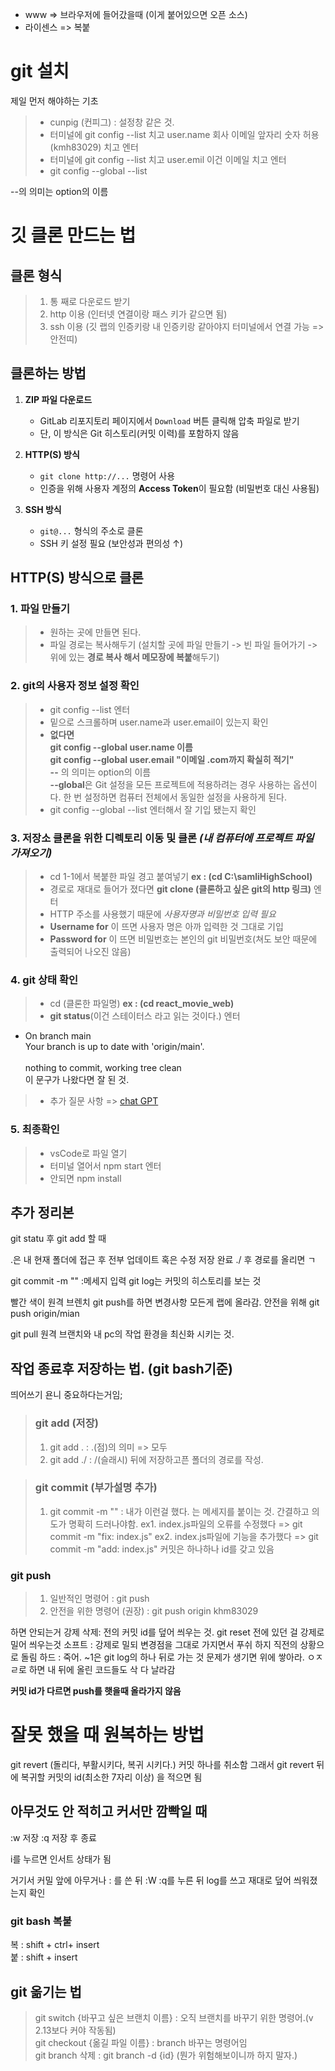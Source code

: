 - www => 브라우저에 들어갔을때 (이게 붙어있으면 오픈 소스)
- 라이센스 => 복붙

# git 설치
제일 먼저 해야하는 기초
>- cunpig (컨피그) : 설정창 같은 것. 
>- 터미널에  git config --list 치고 user.name 회사 이메일 앞자리 숫자 허용(kmh83029) 치고 엔터
>- 터미널에  git config --list 치고 user.emil 이건 이메일 치고 엔터
>- git config --global --list

--의 의미는 option의 이름

# 깃 클론 만드는 법
## 클론 형식
>1. 통 째로 다운로드 받기
>2. http 이용 (인터넷 연결이랑 패스 키가 같으면 됨)
>3. ssh 이용 (깃 랩의 인증키랑 내 인증키랑 같아야지 터미널에서 연결 가능 => 안전띠)


## 클론하는 방법
1. **ZIP 파일 다운로드**
   - GitLab 리포지토리 페이지에서 `Download` 버튼 클릭해 압축 파일로 받기
   - 단, 이 방식은 Git 히스토리(커밋 이력)를 포함하지 않음

2. **HTTP(S) 방식** 
   - `git clone http://...` 명령어 사용
   - 인증을 위해 사용자 계정의 **Access Token**이 필요함 (비밀번호 대신 사용됨)

3. **SSH 방식**
   - `git@...` 형식의 주소로 클론
   - SSH 키 설정 필요 (보안성과 편의성 ↑)


## **HTTP(S) 방식**으로 클론
### 1. 파일 만들기
  >- 원하는 곳에 만들면 된다.
  >- 파일 경로는 복사해두기 (설치할 곳에 파일 만들기 -> 빈 파일 들어가기 -> 위에 있는 **경로 복사 해서 메모장에 복붙**해두기)
### 2. git의 사용자 정보 설정 확인
  >- git config --list 엔터
  >- 밑으로 스크롤하며 user.name과 user.email이 있는지 확인
  >- **없다면** <br>
  **git config --global user.name 이름**<br>
  **git config --global user.email "이메일 .com까지 확실히 적기"**<br>
  **--** 의 의미는 option의 이름 <br>
  **--global**은 Git 설정을 모든 프로젝트에 적용하려는 경우 사용하는 옵션이다. 한 번 설정하면 컴퓨터 전체에서 동일한 설정을 사용하게 된다.
  >- git config --global --list 엔터해서 잘 기입 됐는지 확인
### 3. 저장소 클론을 위한 디렉토리 이동 및 클론 *(내 컴퓨터에 프로젝트 파일 가져오기)*
  >- cd 1-1에서 복붙한 파일 경고 붙여넣기 **ex : (cd C:\samliHighSchool)**
  >- 경로로 재대로 들어가 졌다면 **git clone (클론하고 싶은 git의 http 링크)** 엔터
  >- HTTP 주소를 사용했기 때문에 *사용자명과 비밀번호 입력 필요*
  >- **Username for** 이 뜨면 사용자 명은 아까 입력한 것 그대로 기입
  >- **Password for** 이 뜨면 비밀번호는 본인의 git 비밀번호(쳐도 보안 때문에 출력되어 나오진 않음)
### 4. git 상태 확인
  >- cd (클론한 파일명) **ex : (cd react_movie_web)**
  >- **git status**(이건 스테이터스 라고  읽는 것이다.) 엔터
  - On branch main<br>Your branch is up to date with 'origin/main'.<br><br>nothing to commit, working tree clean <br> 이 문구가 나왔다면 잘 된 것.
  >-  추가 질문 사항 => [chat GPT](https://chatgpt.com/)

### 5. 최종확인
>- vsCode로 파일 열기
>- 터미널 열어서 npm start 엔터
>- 안되면 npm install


## 추가 정리본
git statu 후
git add 할 때 

.은 내 현재 폴더에 접근 후 전부 업데이트 혹은 수정 저장 완료
./ 후 경로를 올리면 ㄱ

git commit -m "" :메세지 입력
git log는 커밋의 히스토리를 보는 것

빨간 색이 원격 브렌치
git push를 하면 변경사항 모든게 랩에 올라감.
안전을 위해 git push origin/mian

git pull 원격 브랜치와 내 pc의 작업 환경을 최신화 시키는 것.

## 작업 종료후 저장하는 법. (git bash기준)
띄어쓰기 욘니 중요하다는거임;
>### git add (저장)
>1. git add . : .(점)의 의미 => 모두
>2. git add ./ : /(슬래시) 뒤에 저장하고픈 폴더의 경로를 작성.

>### git commit (부가설명 추가)
>1. git commit -m "" : 내가 이런걸 했다. 는 메세지를 붙이는 것. 간결하고 의도가 명확히 드러나야함.
> ex1. index.js파일의 오류를 수정했다 => git commit -m "fix: index.js"
> ex2. index.js파일에 기능을 추가했다 => git commit -m "add: index.js"
커밋은 하나하나 id를 갖고 있음
### git push
>1. 일반적인 명령어 : git push
>2. 안전을 위한 명령어 (권장) : git push origin khm83029


하면 안되는거
  강제 삭제: 전의 커밋 id를 덮어 씌우는 것.
  git reset 전에 있던 걸 강제로 밀어 씌우는것
  소프트 : 강제로 밀되 변경점을 그대로 가지면서 푸쉬 하지 직전의 상황으로 돌림
  하드 : 죽어.
  ~1은 git log의 하나 뒤로 가는 것
  문제가 생기면 위에 쌓아라. ㅇㅈㄹ로 하면 내 뒤에 올린 코드들도 삭 다 날라감

**커밋 id가 다르면 push를 햇을때 올라가지 않음**


# 잘못 했을 때 원복하는 방법
git revert (돌리다, 부활시키다, 복귀 시키다.) 커밋 하나를 취소함
그래서 git revert 뒤에 복귀할 커밋의 id(최소한 7자리 이상) 을 적으면 됨

## 아무것도 안 적히고 커서만 깜빡일 때
:w 저장
:q 저장 후 종료

i를 누르면 인서트 상태가 됨

거기서 커밀 앞에 아무거나 : 를 쓴 뒤 :W :q를 누른 뒤 log를 쓰고 재대로 덮어 씌워졌는지 확인



### git bash 복붙
복 : shift + ctrl+ insert <br>
붙 : shift + insert


## git 옮기는 법
> git switch {바꾸고 싶은 브랜치 이름} : 오직 브랜치를 바꾸기 위한 명령어.(v 2.13보다 커야 작동됨)<br>
> git checkout {옮길 파일 이름} : branch 바꾸는 명령어임 <br>
> git branch 삭제 : git branch -d {id} (뭔가 위험해보이니까 하지 말자.)<br>

